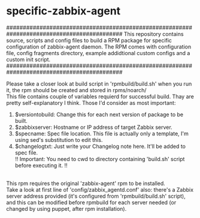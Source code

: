 # specific-zabbix-agent

###########################################################################################
     This repository contains source, scripts and config files to build a RPM
     package for specific configuration of zabbix-agent daemon.
     The RPM comes with configuration file, config fragments directory, example
     addidtional custom configs and a custom init script.
###########################################################################################

Please take a closer look at build script in 'rpmbuild/build.sh' when you run it, the rpm should be created and stored in rpms/noarch/<br />
This file contains couple of variables requierd for successful build. Thay are pretty self-explanatory I think. Those I'd consider as most important:<br />
1. $versiontobuild: Change this for each next version of package to be built.<br />
2. $zabbixserver: Hostname or IP address of target Zabbix server.<br />
3. $specname: Spec file location. This file is actually only a template, I'm using sed's substitution to edit this.<br />
4. $changelogtxt: Just write your Changelog note here. It'll be added to spec file.<br />
!! Important: You need to cwd to directory containing 'build.sh' script before executing it. !!<br />
<br />
This rpm requires the original 'zabbix-agent' rpm to be installed.<br />
Take a look at first line of 'config/zabbix_agentd.conf' also: there's a Zabbix server address provided (it's configured from 'rpmbuild/build.sh' script), and this can be modified before rpmbuild for each server needed (or changed by using puppet, after rpm installation).<br />

